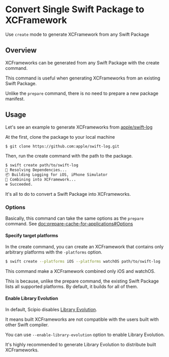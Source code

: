 # Convert Single Swift Package to XCFramework

Use `create` mode to generate XCFramework from any Swift Package

## Overview

XCFrameworks can be generated from any Swift Package with the create command.

This command is useful when generating XCFrameworks from an existing Swift Package.

Unlike the `prepare` command, there is no need to prepare a new package manifest.

## Usage

Let's see an example to generate XCFrameworks from [apple/swift-log](https://github.com/apple/swift-log)

At the first, clone the package to your local machine

```bash
$ git clone https://github.com:apple/swift-log.git 
```

Then, run the create command with the path to the package.

```bash
$ swift create path/to/swift-log
🔁 Resolving Dependencies...
📦 Building Logging for iOS, iPhone Simulator
🚀 Combining into XCFramework...
❇️ Succeeded.
```

It's all to do to convert a Swift Package into XCFrameworks.

### Options

Basically, this command can take the same options as the `prepare` command. See <doc:prepare-cache-for-applications#Options>

#### Specify target platforms

In the create command, you can create an XCFramework that contains only arbitrary platforms with the `-platforms` option.

```bash
$ swift create --platforms iOS --platforms watchOS path/to/swift-log
```

This command make a XCFramework combined only iOS and watchOS.

This is because, unlike the prepare command, the existing Swift Package lists all supported platforms.
By default, it builds for all of them.

#### Enable Library Evolution

In default, Scipio disables [Library Evolution](https://www.swift.org/blog/library-evolution/).

It means built XCFrameworks are not compatible with the users built with other Swift compiler.

You can use `--enable-library-evolution` option to enable Library Evolution.

It's highly recommended to generate Library Evolution to distribute built XCFrameworks.
